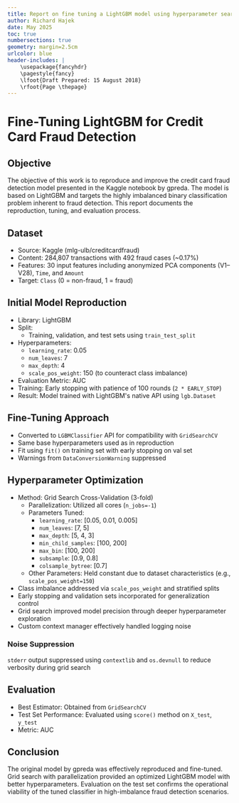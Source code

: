 ```yaml
---
title: Report on fine tuning a LightGBM model using hyperparameter search of scikit-learn's GridSearch
author: Richard Hajek
date: May 2025
toc: true
numbersections: true
geometry: margin=2.5cm
urlcolor: blue
header-includes: |
    \usepackage{fancyhdr}
    \pagestyle{fancy}
    \lfoot{Draft Prepared: 15 August 2018}
    \rfoot{Page \thepage}
---
```




# Fine-Tuning LightGBM for Credit Card Fraud Detection

## Objective

The objective of this work is to reproduce and improve the credit card fraud detection model presented in the Kaggle notebook by gpreda. The model is based on LightGBM and targets the highly imbalanced binary classification problem inherent to fraud detection. This report documents the reproduction, tuning, and evaluation process.

## Dataset

- Source: Kaggle (mlg-ulb/creditcardfraud)
- Content: 284,807 transactions with 492 fraud cases (~0.17%)
- Features: 30 input features including anonymized PCA components (V1–V28), `Time`, and `Amount`
- Target: `Class` (0 = non-fraud, 1 = fraud)

## Initial Model Reproduction

- Library: LightGBM
- Split:
  - Training, validation, and test sets using `train_test_split`
- Hyperparameters:
  - `learning_rate`: 0.05
  - `num_leaves`: 7
  - `max_depth`: 4
  - `scale_pos_weight`: 150 (to counteract class imbalance)
- Evaluation Metric: AUC
- Training: Early stopping with patience of 100 rounds (`2 * EARLY_STOP`)
- Result: Model trained with LightGBM's native API using `lgb.Dataset`

## Fine-Tuning Approach

- Converted to `LGBMClassifier` API for compatibility with `GridSearchCV`
- Same base hyperparameters used as in reproduction
- Fit using `fit()` on training set with early stopping on val set
- Warnings from `DataConversionWarning` suppressed

## Hyperparameter Optimization

- Method: Grid Search Cross-Validation (3-fold)
  - Parallelization: Utilized all cores (`n_jobs=-1`)
  - Parameters Tuned:
    - `learning_rate`: [0.05, 0.01, 0.005]
    - `num_leaves`: [7, 5]
    - `max_depth`: [5, 4, 3]
    - `min_child_samples`: [100, 200]
    - `max_bin`: [100, 200]
    - `subsample`: [0.9, 0.8]
    - `colsample_bytree`: [0.7]
  - Other Parameters: Held constant due to dataset characteristics (e.g., `scale_pos_weight=150`)
- Class imbalance addressed via `scale_pos_weight` and stratified splits
- Early stopping and validation sets incorporated for generalization control
- Grid search improved model precision through deeper hyperparameter exploration
- Custom context manager effectively handled logging noise

### Noise Suppression

`stderr` output suppressed using `contextlib` and `os.devnull` to reduce verbosity during grid search

## Evaluation

  - Best Estimator: Obtained from `GridSearchCV`
  - Test Set Performance: Evaluated using `score()` method on `X_test`, `y_test`
  - Metric: AUC 

## Conclusion

The original model by gpreda was effectively reproduced and fine-tuned. Grid search with parallelization provided an optimized LightGBM model with better hyperparameters. Evaluation on the test set confirms the operational viability of the tuned classifier in high-imbalance fraud detection scenarios.